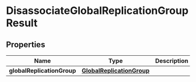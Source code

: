 

# DisassociateGlobalReplicationGroupResult


## Properties

| Name | Type | Description | Notes |
|------------ | ------------- | ------------- | -------------|
|**globalReplicationGroup** | [**GlobalReplicationGroup**](GlobalReplicationGroup.md) |  |  [optional] |



